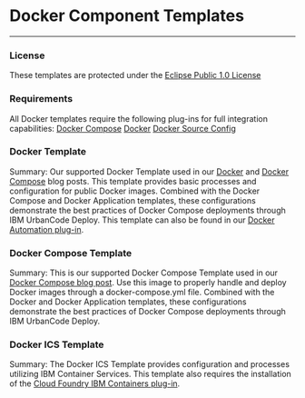 # Docker Component Templates
---

### License
These templates are protected under the [Eclipse Public 1.0 License](http://www.eclipse.org/legal/epl-v10.html)

### Requirements
All Docker templates require the following  plug-ins for full integration capabilities:
[Docker Compose](https://developer.ibm.com/urbancode/plugin/docker-compose/)
[Docker](https://developer.ibm.com/urbancode/plugin/docker-2/)
[Docker Source Config](https://developer.ibm.com/urbancode/plugin/dockersourceconfig-ibmucd/)

### Docker Template
Summary: Our supported Docker Template used in our [Docker](https://developer.ibm.com/urbancode/2016/03/21/docker-deployments-for-the-enterprise/) and [Docker Compose](https://developer.ibm.com/urbancode/2016/11/23/docker-compose-deployments-enterprise/) blog posts. This template provides basic processes and configuration for public Docker images. Combined with the Docker Compose and Docker Application templates, these configurations demonstrate the best practices of Docker Compose deployments through IBM UrbanCode Deploy. This template can also be found in our [Docker Automation plug-in](https://developer.ibm.com/urbancode/plugin/docker-2/).

### Docker Compose Template
Summary: This is our supported Docker Compose Template used in our [Docker Compose blog post](https://developer.ibm.com/urbancode/2016/11/23/docker-compose-deployments-enterprise/). Use this image to properly handle and deploy Docker images through a docker-compose.yml file. Combined with the Docker and Docker Application templates, these configurations demonstrate the best practices of Docker Compose deployments through IBM UrbanCode Deploy.


### Docker ICS Template
Summary: The Docker ICS Template provides configuration and processes utilizing IBM Container Services. This template also requires the installation of the [Cloud Foundry IBM Containers plug-in](https://developer.ibm.com/urbancode/plugin/cloud-foundry-ibm-containers/).
